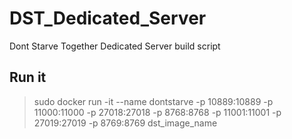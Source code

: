 # DST_Dedicated_Server
Dont Starve Together Dedicated Server build script

## Run it  
> sudo docker run -it --name dontstarve -p 10889:10889 -p 11000:11000 -p 27018:27018 -p 8768:8768 -p 11001:11001 -p 27019:27019 -p 8769:8769 dst_image_name  

